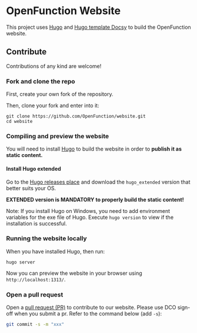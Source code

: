# OpenFunction Website

This project uses [Hugo](https://gohugo.io/) and [Hugo template Docsy](https://github.com/google/docsy) to build the OpenFunction website.

## Contribute

Contributions of any kind are welcome!

### Fork and clone the repo

First, create your own fork of the repository.

Then, clone your fork and enter into it:

```
git clone https://github.com/OpenFunction/website.git
cd website
```

### Compiling and preview the website

You will need to install [Hugo](https://gohugo.io/) to build the website in order to **publish it as static content.**

#### Install Hugo extended

Go to the [Hugo releases place](https://github.com/gohugoio/hugo/releases) and download the `hugo_extended` version that better suits your OS.

**EXTENDED version is MANDATORY to properly build the static content!**

Note: If you install Hugo on Windows, you need to add environment variables for the exe file of Hugo. Execute `hugo version` to view if the installation is successful.

### Running the website locally

When you have installed Hugo, then run:

```
hugo server
```

Now you can preview the website in your browser using `http://localhost:1313/`.

### Open a pull request

Open a [pull request (PR)](https://help.github.com/en/desktop/contributing-to-projects/creating-an-issue-or-pull-request#creating-a-new-pull-request) to contribute to our website. Please use DCO sign-off when you submit a pr. Refer to the command below (add `-s`):

```bash
git commit -s -m "xxx"
```
